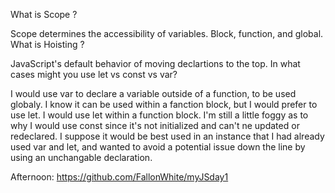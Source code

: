 What is Scope ?

Scope determines the accessibility of variables. Block, function, and global.
What is Hoisting ?

JavaScript's default behavior of moving declartions to the top.
In what cases might you use let vs const vs var?

I would use var to declare a variable outside of a function, to be used globaly. I know it can be used within a fanction block, but I would prefer to use let. I would use let within a function block. I'm still a little foggy as to why I would use const since it's not initialized and can't ne updated or redeclared. I suppose it would be best used in an instance that I had already used var and let, and wanted to avoid a potential issue down the line by using an unchangable declaration.

Afternoon: https://github.com/FallonWhite/myJSday1